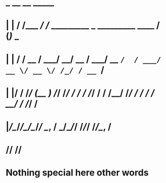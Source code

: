#  _    __           __                                       _____      
# | |  / /___  _____/ /_____  _________ _   _________  ____  / __(_)___ _
# | | / / __ \/ ___/ __/ __ \/ ___/ __ `/  / ___/ __ \/ __ \/ /_/ / __ `/
# | |/ / /_/ (__  ) /_/ /_/ / /  / /_/ /  / /__/ /_/ / / / / __/ / /_/ / 
# |___/\____/____/\__/\____/_/   \__, /   \___/\____/_/ /_/_/ /_/\__, /  
#                               /____/                          /____/   

# Nothing special here other words
